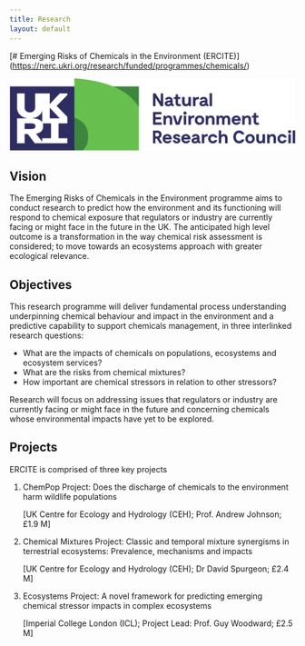```yaml
---
title: Research
layout: default
---
```


[# Emerging Risks of Chemicals in the Environment (ERCITE)] (https://nerc.ukri.org/research/funded/programmes/chemicals/)

![](/assets/img/UKRI_NER_Council-Logo_Horiz-RGB.png)

## Vision
The Emerging Risks of Chemicals in the Environment programme aims to conduct research to predict how the environment and its functioning will respond to chemical exposure that regulators or industry are currently facing or might face in the future in the UK.  The anticipated high level outcome is a transformation in the way chemical risk assessment is considered; to move towards an ecosystems approach with greater ecological relevance.  

## Objectives
This research programme will deliver fundamental process understanding underpinning chemical behaviour and impact in the environment and a predictive capability to support chemicals management, in three interlinked research questions:
  * What are the impacts of chemicals on populations, ecosystems and ecosystem services?
  * What are the risks from chemical mixtures?
  * How important are chemical stressors in relation to other stressors?

Research will focus on addressing issues that regulators or industry are currently facing or might face in the future and concerning chemicals whose environmental impacts have yet to be explored.

## Projects

ERCITE is comprised of three key projects

1. ChemPop Project: Does the discharge of chemicals to the environment harm wildlife populations

   [UK Centre for Ecology and Hydrology (CEH); Prof. Andrew Johnson; £1.9 M]

2. Chemical Mixtures Project: Classic and temporal mixture synergisms in terrestrial ecosystems: Prevalence, mechanisms and impacts

   [UK Centre for Ecology and Hydrology (CEH); Dr David Spurgeon; £2.4 M]

3. Ecosystems Project: A novel framework for predicting emerging chemical stressor impacts in complex ecosystems 

   [Imperial College London (ICL); Project Lead: Prof. Guy Woodward; £2.5 M]

